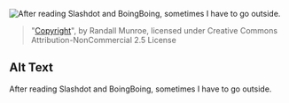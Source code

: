 ![After reading Slashdot and BoingBoing, sometimes I have to go outside.](https://imgs.xkcd.com/comics/copyright.jpg)
> "[Copyright](https://xkcd.com/14/)", by Randall Munroe, licensed under Creative Commons Attribution-NonCommercial 2.5 License

## Alt Text
After reading Slashdot and BoingBoing, sometimes I have to go outside.
